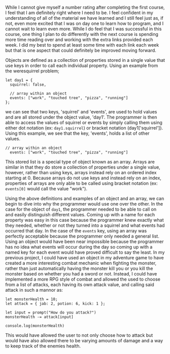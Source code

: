 While I cannot give myself a number rating after completing the first course, I feel that I am definitely right where I need to be. I feel confident in my understanding of all of the material we have learned and I still feel just as, if not, even more excited that I was on day one to learn how to program, and I cannot wait to learn even more. While I do feel that I was successful in this course, one thing I plan to do differently with the next course is spending more time reading over and working with the extra links provided each week. I did my best to spend at least some time with each link each week but that is one aspect that could definitely be improved moving forward. 

Objects are defined as a collection of properties stored in a single value that use keys in order to call each individual property. Using an example from the weresquirrel problem;

```
let day1 = {
  squirrel: false,
  
  // array within an object
  events: ["work", "touched tree", "pizza", "running"]
};
```

we can see that two keys, 'squirrel' and 'events', are used to hold values and are all stored under the object value, 'day1'. The programmer is then able to access the values of squirrel or events by simply calling them using either dot notation (ex: `day1.squirrel`) or bracket notation (day1['squirrel']). Using this example, we see that the key, 'events', holds a list of other values. 

```
// array within an object
  events: ["work", "touched tree", "pizza", "running"]
```

This stored list is a special type of object known as an array. Arrays are similar in that they do store a collection of properties under a single value, however, rather than using keys, arrays instead rely on an ordered index starting at 0. Because arrays do not use keys and instead rely on an index, properties of arrays are only able to be called using bracket notation (ex: `events[0]` would call the value "work"). 

Using the above definitions and examples of an object and an array, we can begin to dive into why the programmer would use one over the other. In the case for the object of `day1`, the programmer needed to be able to call on and easily distinguish different values. Coming up with a name for each property was easy in this case because the programmer knew exactly what they needed, whether or not they turned into a squirrel and what events had occurred that day. In the case of the `events` key, using an array was perfectly acceptable because the programmer only needed a general list. Using an object would have been near impossible because the programmer has no idea what events will occur during the day so coming up with a named key for each event would have proved difficult to say the least. In my previous project, I could have used an object in my adventure game to have created a more interesting combat mechanic when fighting the monster, rather than just automatically having the monster kill you or you kill the monster based on whether you had a sword or not. Instead, I could have implemented a more RPG style of combat and allowed the used to choose from a list of attacks, each having its own attack value, and calling said attack in such a mannor as:
  
```
let monsterHealth = 10;
let attack = { jab: 2, potion: 6, kick: 1 };
  
let input = prompt("How do you attack?")
monsterHealth -= attack[input]

console.log(monsterHealth)
```

This would have allowed the user to not only choose how to attack but would have also allowed there to be varying amounts of damage and a way to keep track of the enemies health. 
